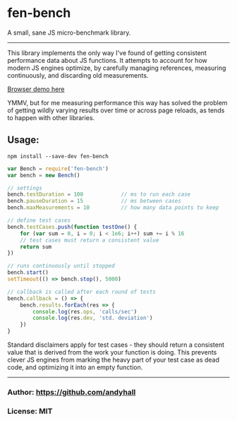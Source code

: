 # fen-bench

A small, sane JS micro-benchmark library.

----

This library implements the only way I've found of getting 
consistent performance data about JS functions. 
It attempts to account for how modern JS engines optimize, 
by carefully managing references, measuring continuously, and 
discarding old measurements.

[Browser demo here](https://andyhall.github.io/fen-bench/)

YMMV, but for me measuring performance this way has solved the 
problem of getting wildly varying results over time or across 
page reloads, as tends to happen with other libraries.


## Usage:

```shell
npm install --save-dev fen-bench
```

```js
var Bench = require('fen-bench')
var bench = new Bench()

// settings
bench.testDuration = 100            // ms to run each case
bench.pauseDuration = 15            // ms between cases
bench.maxMeasurements = 10          // how many data points to keep

// define test cases
bench.testCases.push(function testOne() {
    for (var sum = 0, i = 0; i < 1e6; i++) sum += i % 16
    // test cases must return a consistent value
    return sum
})

// runs continuously until stopped
bench.start()
setTimeout(() => bench.stop(), 5000)

// callback is called after each round of tests
bench.callback = () => {
    bench.results.forEach(res => {
        console.log(res.ops, 'calls/sec')
        console.log(res.dev, 'std. deviation')
    })
}
```

Standard disclaimers apply for test cases - they should return a 
consistent value that is derived from the work your function is doing. 
This prevents clever JS engines from marking the heavy part of your 
test case as dead code, and optimizing it into an empty function.

----

### Author: https://github.com/andyhall

### License: MIT

